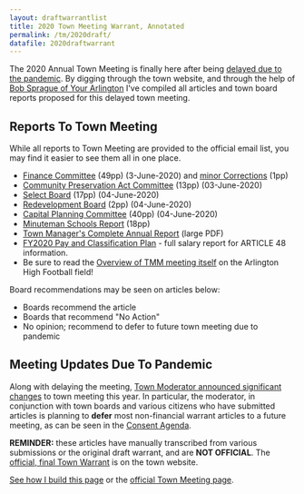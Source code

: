 ```yaml
---
layout: draftwarrantlist
title: 2020 Town Meeting Warrant, Annotated
permalink: /tm/2020draft/
datafile: 2020draftwarrant
---
```


The 2020 Annual Town Meeting is finally here after being [delayed due to the pandemic](https://www.arlingtonma.gov/home/showdocument?id=51032).  By digging through the town website, and through the help of [Bob Sprague of Your Arlington](https://www.yourarlington.com/) I've compiled all articles and town board reports proposed for this delayed town meeting.

## Reports To Town Meeting

While all reports to Town Meeting are provided to the official email list, you may find it easier to see them all in one place.

- [Finance Committee](https://www.arlingtonma.gov/home/showdocument?id=51585) (49pp) (3-June-2020) and [minor Corrections](https://www.arlingtonma.gov/home/showdocument?id=51744) (1pp)
- [Community Preservation Act Committee](https://www.arlingtonma.gov/home/showdocument?id=51609) (13pp) (03-June-2020)
- [Select Board](https://www.arlingtonma.gov/home/showdocument?id=51637) (17pp) (04-June-2020)
- [Redevelopment Board](https://www.arlingtonma.gov/home/showdocument?id=51647) (2pp) (04-June-2020)
- [Capital Planning Committee](https://www.arlingtonma.gov/home/showdocument?id=51639) (40pp) (04-June-2020)
- [Minuteman Schools Report](https://www.arlingtonma.gov/home/showdocument?id=51696) (18pp)
- [Town Manager's Complete Annual Report](https://www.arlingtonma.gov/home/showdocument?id=51658) (large PDF)
- [FY2020 Pay and Classification Plan](https://www.arlingtonma.gov/home/showdocument?id=47342) - full salary report for ARTICLE 48 information.
- Be sure to read the [Overview of TMM meeting itself](https://www.arlingtonma.gov/home/showdocument?id=51732) on the Arlington High Football field!

Board recommendations may be seen on articles below:

- <i class="fa fa-check" aria-hidden="true" style="color: green"></i> Boards recommend the article
- <i class="fa fa-times" aria-hidden="true" style="color: red"></i> Boards that recommend "No Action"
- <i class="fa fa-sign-in-alt" aria-hidden="true" style="color: orange"></i> No opinion; recommend to defer to future town meeting due to pandemic

## Meeting Updates Due To Pandemic

Along with delaying the meeting, [Town Moderator announced significant changes](https://www.arlingtonma.gov/home/showdocument?id=51032) to town meeting this year.  In particular, the moderator, in conjunction with town boards and various citizens who have submitted articles is planning to **defer** most non-financial warrant articles to a future meeting, as can be seen in the [Consent Agenda](https://www.arlingtonma.gov/home/showdocument?id=51726).

**REMINDER:** these articles have manually transcribed from various submissions or the original draft warrant, and are **NOT OFFICIAL**.  The [official, final Town Warrant](https://www.arlingtonma.gov/home/showdocument?id=50436) is on the town website.

[See how I build this page](/tm/) or the [official Town Meeting page](https://www.arlingtonma.gov/town-governance/town-meeting).
